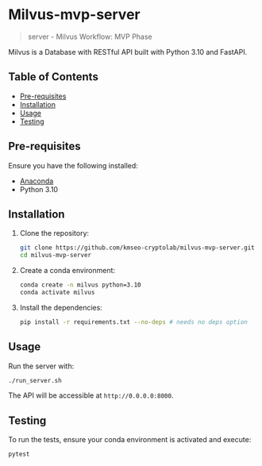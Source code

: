 # Milvus-mvp-server

> server - Milvus Workflow: MVP Phase

Milvus is a Database with RESTful API built with Python 3.10 and FastAPI.

## Table of Contents

- [Pre-requisites](#pre-requisites)
- [Installation](#installation)
- [Usage](#usage)
- [Testing](#testing)

## Pre-requisites

Ensure you have the following installed:

- [Anaconda](https://www.anaconda.com/products/distribution)
- Python 3.10

## Installation

1. Clone the repository:

   ```bash
   git clone https://github.com/kmseo-cryptolab/milvus-mvp-server.git
   cd milvus-mvp-server
   ```

2. Create a conda environment:

   ```bash
   conda create -n milvus python=3.10
   conda activate milvus
   ```

3. Install the dependencies:

   ```bash
   pip install -r requirements.txt --no-deps # needs no deps option
   ```

## Usage

Run the server with:

```bash
./run_server.sh
```

The API will be accessible at `http://0.0.0.0:8000`.

## Testing

To run the tests, ensure your conda environment is activated and execute:

```bash
pytest
```
